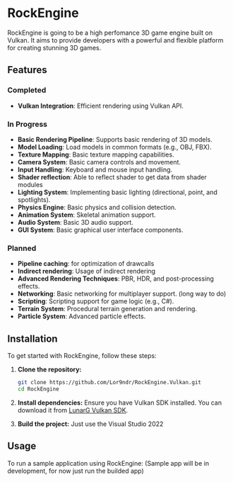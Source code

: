 # RockEngine

RockEngine is going to be a high perfomance 3D game engine built on Vulkan. It aims to provide developers with a powerful and flexible platform for creating stunning 3D games.

## Features

### Completed
- **Vulkan Integration**: Efficient rendering using Vulkan API.

### In Progress
- **Basic Rendering Pipeline**: Supports basic rendering of 3D models.
- **Model Loading**: Load models in common formats (e.g., OBJ, FBX).
- **Texture Mapping**: Basic texture mapping capabilities.
- **Camera System**: Basic camera controls and movement.
- **Input Handling**: Keyboard and mouse input handling.
- **Shader reflection**: Able to reflect shader to get data from shader modules
- **Lighting System**: Implementing basic lighting (directional, point, and spotlights).
- **Physics Engine**: Basic physics and collision detection.
- **Animation System**: Skeletal animation support.
- **Audio System**: Basic 3D audio support.
- **GUI System**: Basic graphical user interface components.

### Planned
- **Pipeline caching**: for optimization of drawcalls
- **Indirect rendering**: Usage of indirect rendering
- **Advanced Rendering Techniques**: PBR, HDR, and post-processing effects.
- **Networking**: Basic networking for multiplayer support. (long way to do)
- **Scripting**: Scripting support for game logic (e.g., C#).
- **Terrain System**: Procedural terrain generation and rendering.
- **Particle System**: Advanced particle effects.

## Installation

To get started with RockEngine, follow these steps:

1. **Clone the repository:**
    ```sh
    git clone https://github.com/Lor9ndr/RockEngine.Vulkan.git
    cd RockEngine
    ```

2. **Install dependencies:**
    Ensure you have Vulkan SDK installed. You can download it from [LunarG Vulkan SDK](https://vulkan.lunarg.com/sdk/home).

3. **Build the project:**
    Just use the Visual Studio 2022 

## Usage

To run a sample application using RockEngine:
(Sample app will be in development, for now just run the builded app)
